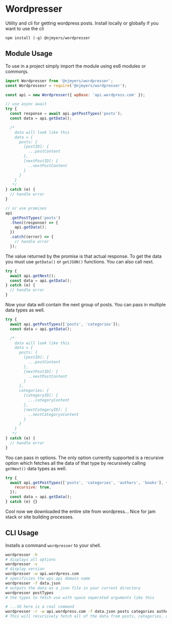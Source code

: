 # Wordpresser

Utility and cli for getting wordpress posts. Install locally or globally if you want to use the cli

`npm install (-g) @njmyers/wordpresser`

## Module Usage

To use in a project simply import the module using es6 modules or commonjs.

```js
import Wordpresser from '@njmyers/wordpresser';
const Wordpressesr = require('@njmyers/wordpresser');

const api = new Wordpresser({ wpBase: 'api.wordpress.com' });

// use async await
try {
  const response = await api.getPostTypes('posts');
  const data = api.getData();

  /*
    data will look like this
    data = {
      posts: {
        [postID]: {
          ...postContent
        },
        [nextPostID]: {
          ..nextPostContent
        }
      }
    }
   */
} catch (e) {
  // handle error
}

// or use promises
api
  .getPostTypes('posts')
  .then((response) => {
    api.getData();
  })
  .catch((error) => {
    // handle error
  });
```

The value returned by the promise is that actual response. To get the data you must use `getData()` or `getJSON()` functions. You can also call next.

```js
try {
  await api.getNext();
  const data = api.getData();
} catch (e) {
  // handle error
}
```

Now your data will contain the next group of posts. You can pass in multiple data types as well.

```js
try {
  await api.getPostTypes(['posts', 'categories']);
  const data = api.getData();

  /*
    data will look like this
    data = {
      posts: {
        [postID]: {
          ...postContent
        },
        [nextPostID]: {
          ..nextPostContent
        }
      },
      categories: {
        [categoryID]: {
          ...categoryContent
        },
        [nextCategoryID]: {
          ..nextCategorysContent
        }
      }
    }
   */
} catch (e) {
  // handle error
}
```

You can pass in options. The only option currently supported is a recursive option which fetches all the data of that type by recursively calling `getNext()` data types as well.

```js
try {
  await api.getPostTypes(['posts', 'categories', 'authors', 'books'], {
    recursive: true,
  });
  const data = api.getData();
} catch (e) {}
```

Cool now we downloaded the entire site from wordpress... Nice for jam stack or site building processes.

## CLI Usage

Installs a command `wordpresser` to your shell.

```bash
wordpresser -h
# displays all options
wordpresser -v
# display version
wordpresser -w api.wordpress.com
# specificies the wpi-api domain name
wordpresser -f data.json
# outputs the data as a json file in your current directory
wordpresser postTypes
# the types to fetch use with space seperated arguments like this

# ...SO here is a real command
wordpresser -r -w api.wordpress.com -f data.json posts categories authors books
# This will recursively fetch all of the data from posts, categories, authors, books and write it to the file data.json in your current directory
```
